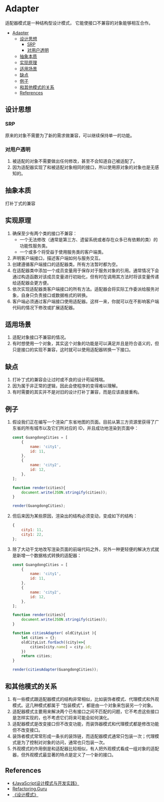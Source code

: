 # Adapter

适配器模式是一种结构型设计模式， 它能使接口不兼容的对象能够相互合作。


<!-- TOC -->

- [Adapter](#adapter)
    - [设计思想](#设计思想)
        - [SRP](#srp)
        - [对用户透明](#对用户透明)
    - [抽象本质](#抽象本质)
    - [实现原理](#实现原理)
    - [适用场景](#适用场景)
    - [缺点](#缺点)
    - [例子](#例子)
    - [和其他模式的关系](#和其他模式的关系)
    - [References](#references)

<!-- /TOC -->


## 设计思想
### SRP
原来的对象不需要为了新的需求做兼容，可以继续保持单一的功能。

### 对用户透明
1. 被适配的对象不需要做出任何修改，甚至不会知道自己被适配了。
2. 因为适配器实现了和被适配对象相同的接口，所以使用原对象的对象也是无感知的。


## 抽象本质
打补丁式的兼容


## 实现原理
1. 确保至少有两个类的接口不兼容：
    * 一个无法修改（通常是第三方、遗留系统或者存在众多已有依赖的类）的功能性服务类。
    * 一个或多个将受益于使用服务类的客户端类。
2. 声明客户端接口，描述客户端如何与服务交互。
3. 创建遵循客户端接口的适配器类。所有方法暂时都为空。
4. 在适配器类中添加一个成员变量用于保存对于服务对象的引用。通常情况下会通过构造函数对该成员变量进行初始化，但有时在调用其方法时将该变量传递给适配器会更方便。
5. 依次实现适配器类客户端接口的所有方法。适配器会将实际工作委派给服务对象，自身只负责接口或数据格式的转换。
6. 客户端必须通过客户端接口使用适配器。这样一来，你就可以在不影响客户端代码的情况下修改或扩展适配器。


## 适用场景
1. 适配对象接口不兼容的情况。
2. 有时想使用一个对象，其实这个对象的功能是可以满足并且是符合语义的，但只是接口的实现不兼容，这时就可以使用适配器转换一下接口。


## 缺点
1. 打补丁式的兼容会让过时或不良的设计苟延残喘。
2. 因为属于非正常的逻辑，因此会使程序的变得难以理解。
3. 有时需要的其实并不是对旧的设计打补丁兼容，而是应该直接重构。


## 例子
1. 假设我们正在编写一个渲染广东省地图的页面。目前从第三方资源里获得了广东省的所有城市以及它们所对应的 ID，并且成功地渲染到页面中：
    ```js
    const GuangdongCities = [
        {
            name: 'city1',
            id: 11,
        },
        {
            name: 'city2',
            id: 12,
        },
    ];

    function render(cities){
        document.write(JSON.stringify(cities));
    }

    render(GuangdongCities);
    ```
2. 但后来因为某些原因，渲染出的结构必须变动，变成如下的结构：
    ```js
    {
        city1: 11,
        city1: 22,
    };
    ```
3. 除了大动干戈地改写渲染页面的前端代码之外，另外一种更轻便的解决方式就是新增一个数据格式转换的适配器：
    ```js
    const GuangdongCities = [
        {
            name: 'city1',
            id: 11,
        },
        {
            name: 'city2',
            id: 12,
        },
    ];

    function render(cities){
        document.write(JSON.stringify(cities));
    }

    function citiesAdapter( oldCityList ){
        let cities = {};
        oldCityList.forEach((city)=>{
            cities[city.name] = city.id;
        })
        return cities;
    }

    render(citiesAdapter(GuangdongCities));
    ```


## 和其他模式的关系
1. 有一些模式跟适配器模式的结构非常相似，比如装饰者模式、代理模式和外观模式。这几种模式都属于 “包装模式”，都是由一个对象来包装另一个对象。
2. 适配器模式主要用来解决两个已有接口之间不匹配的问题，它不考虑这些接口是怎样实现的，也不考虑它们将来可能会如何演化。
3. 适配器模式是改变接口但不改变功能，而装饰器模式和代理模式都是修改功能但不改变接口。
4. 装饰者模式常常形成一条长的装饰链，而适配器模式通常只包装一次；代理模式是为了控制对对象的访问，通常也只包装一次。
5. 外观模式的作用倒是和适配器比较相似，有人把外观模式看成一组对象的适配器，但外观模式最显著的特点是定义了一个新的接口。


## References
* [《JavaScript设计模式与开发实践》](https://book.douban.com/subject/26382780/)
* [Refactoring.Guru](https://refactoring.guru/design-patterns/adapter)
* [《设计模式》](https://book.douban.com/subject/1052241/)